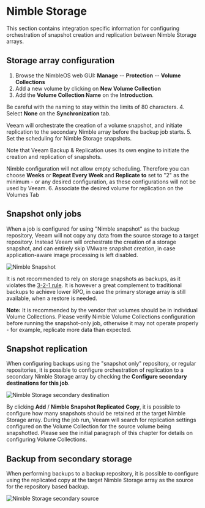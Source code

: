 # Nimble Storage

This section contains integration specific information for configuring
orchestration of snapshot creation and replication between Nimble Storage arrays.

## Storage array configuration

  1. Browse the NimbleOS web GUI: **Manage** -- **Protection** -- **Volume Collections**
  2. Add a new volume by clicking on **New Volume Collection**
  3. Add the **Volume Collection Name** on the **Introduction**.

  Be careful with the naming to stay within the limits of 80 characters.
  4. Select **None** on the **Synchronization** tab.

  Veeam will orchestrate the creation of a volume snapshot, and initiate replication
  to the secondary Nimble array before the backup job starts.
  5. Set the scheduling for Nimble Storage snapshots.

  Note that Veeam Backup & Replication uses its own engine to initiate the creation and replication of snapshots.

  Nimble configuration will not allow empty scheduling. Therefore you can choose
  **Weeks** or **Repeat Every Week** and **Replicate to** set to "2" as the
  minimum - or any desired configuration, as these configurations will not be
  used by Veeam.
  6. Associate the desired volume for replication on the Volumes Tab




## Snapshot only jobs

When a job is configured for using "Nimble snapshot" as the backup repository,
Veeam will not copy any data from the source storage to a target repository.
Instead Veeam will orchestrate the creation of a storage snapshot, and can
entirely skip VMware snapshot creation, in case application-aware image processing
is left disabled.

![Nimble Snapshot](./backup_from_storage_snapshots_nimble_1.png)

It is not recommended to rely on storage snapshots as backups, as it violates
the [3-2-1 rule](https://www.veeam.com/blog/how-to-follow-the-3-2-1-backup-rule-with-veeam-backup-replication.html). It is however a great complement to traditional backups to achieve
lower RPO, in case the primary storage array is still available, when a restore
is needed.

**Note:**
It is recommended by the vendor that volumes should be in individual Volume Collections.
  Please verify Nimble Volume Collections configuration before running the snapshot-only job, otherwise it may not operate properly - for example, replicate more data than expected.

## Snapshot replication

When configuring backups using the "snapshot only" repository, or regular
repositories, it is possible to configure orchestration of replication to
a secondary Nimble Storage array by checking the
**Configure secondary destinations for this job**.

![Nimble Storage secondary destination](./backup_from_storage_snapshots_nimble_2.png)

By clicking **Add** / **Nimble Snapshot Replicated Copy**, it is possible to
configure how many snapshots should be retained at the target Nimble Storage array.
During the job run, Veeam will search for replication settings configured on the
Volume Collection for the source volume being snapshotted. Please see the initial
paragraph of this chapter for details on configuring Volume Collections.

## Backup from secondary storage

When performing backups to a backup repository, it is possible to configure using the replicated copy at the target Nimble Storage array as the source for the repository based backup.

![Nimble Storage secondary source](./backup_from_storage_snapshots_nimble_3.png)
